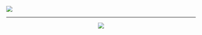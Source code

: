 <a href="https://porchetta.industries"><img src="https://user-images.githubusercontent.com/5151193/176895328-f7db8421-4dee-469c-8e1e-ae5c377756b8.png"></a>

---

<p align="center">
  <a href="https://discord.gg/6smqwDT"><img src="https://discordapp.com/api/guilds/736724457258745996/widget.png?style=banner3"></a>
</p>
